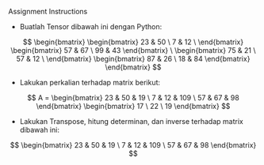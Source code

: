 Assignment Instructions
- Buatlah Tensor dibawah ini dengan Python:

$$ \begin{bmatrix} \begin{bmatrix} 23 & 50 \ 7 & 12 \ \end{bmatrix} \begin{bmatrix} 57 & 67 \ 99 & 43 \end{bmatrix} \ \begin{bmatrix} 75 & 21 \ 57 & 12 \ \end{bmatrix} \begin{bmatrix} 87 & 26 \ 18 & 84 \end{bmatrix} \end{bmatrix} $$

- Lakukan perkalian terhadap matrix berikut:

$$ A = \begin{bmatrix} 23 & 50 & 19 \ 7 & 12 & 109 \ 57 & 67 & 98 \end{bmatrix} \begin{bmatrix} 17 \ 22 \ 19 \end{bmatrix} $$

- Lakukan Transpose, hitung determinan, dan inverse terhadap matrix dibawah ini:

$$ \begin{bmatrix} 23 & 50 & 19 \ 7 & 12 & 109 \ 57 & 67 & 98 \end{bmatrix} $$